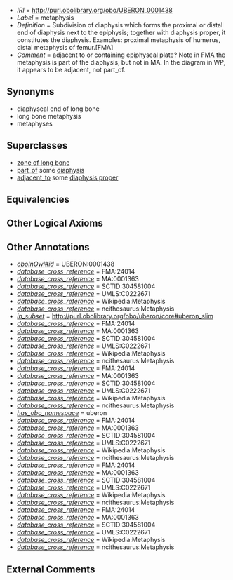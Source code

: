  * *IRI* = http://purl.obolibrary.org/obo/UBERON_0001438
 * *Label* = metaphysis
 * *Definition* = Subdivision of diaphysis which forms the proximal or distal end of diaphysis next to the epiphysis; together with diaphysis proper, it constitutes the diaphysis. Examples: proximal metaphysis of humerus, distal metaphysis of femur.[FMA]
 * *Comment* = adjacent to or containing epiphyseal plate? Note in FMA the metaphysis is part of the diaphysis, but not in MA. In the diagram in WP, it appears to be adjacent, not part_of.

## Synonyms

 * diaphyseal end of long bone
 * long bone metaphysis
 * metaphyses

## Superclasses

 * [zone of long bone](../../UBERON/55/UBERON_0005055.md)
 * [part_of](../../BFO/50/BFO_0000050.md) some [diaphysis](../../UBERON/69/UBERON_0004769.md)
 * [adjacent_to](../../RO/20/RO_0002220.md) some [diaphysis proper](../../UBERON/61/UBERON_0006861.md)

## Equivalencies


## Other Logical Axioms


## Other Annotations

 * *[oboInOwl#id](../../id/oboInOwl#id.md)* = UBERON:0001438
 * *[database_cross_reference](../../ef/oboInOwl#hasDbXref.md)* = FMA:24014
 * *[database_cross_reference](../../ef/oboInOwl#hasDbXref.md)* = MA:0001363
 * *[database_cross_reference](../../ef/oboInOwl#hasDbXref.md)* = SCTID:304581004
 * *[database_cross_reference](../../ef/oboInOwl#hasDbXref.md)* = UMLS:C0222671
 * *[database_cross_reference](../../ef/oboInOwl#hasDbXref.md)* = Wikipedia:Metaphysis
 * *[database_cross_reference](../../ef/oboInOwl#hasDbXref.md)* = ncithesaurus:Metaphysis
 * *[in_subset](../../et/oboInOwl#inSubset.md)* = http://purl.obolibrary.org/obo/uberon/core#uberon_slim
 * *[database_cross_reference](../../ef/oboInOwl#hasDbXref.md)* = FMA:24014
 * *[database_cross_reference](../../ef/oboInOwl#hasDbXref.md)* = MA:0001363
 * *[database_cross_reference](../../ef/oboInOwl#hasDbXref.md)* = SCTID:304581004
 * *[database_cross_reference](../../ef/oboInOwl#hasDbXref.md)* = UMLS:C0222671
 * *[database_cross_reference](../../ef/oboInOwl#hasDbXref.md)* = Wikipedia:Metaphysis
 * *[database_cross_reference](../../ef/oboInOwl#hasDbXref.md)* = ncithesaurus:Metaphysis
 * *[database_cross_reference](../../ef/oboInOwl#hasDbXref.md)* = FMA:24014
 * *[database_cross_reference](../../ef/oboInOwl#hasDbXref.md)* = MA:0001363
 * *[database_cross_reference](../../ef/oboInOwl#hasDbXref.md)* = SCTID:304581004
 * *[database_cross_reference](../../ef/oboInOwl#hasDbXref.md)* = UMLS:C0222671
 * *[database_cross_reference](../../ef/oboInOwl#hasDbXref.md)* = Wikipedia:Metaphysis
 * *[database_cross_reference](../../ef/oboInOwl#hasDbXref.md)* = ncithesaurus:Metaphysis
 * *[has_obo_namespace](../../ce/oboInOwl#hasOBONamespace.md)* = uberon
 * *[database_cross_reference](../../ef/oboInOwl#hasDbXref.md)* = FMA:24014
 * *[database_cross_reference](../../ef/oboInOwl#hasDbXref.md)* = MA:0001363
 * *[database_cross_reference](../../ef/oboInOwl#hasDbXref.md)* = SCTID:304581004
 * *[database_cross_reference](../../ef/oboInOwl#hasDbXref.md)* = UMLS:C0222671
 * *[database_cross_reference](../../ef/oboInOwl#hasDbXref.md)* = Wikipedia:Metaphysis
 * *[database_cross_reference](../../ef/oboInOwl#hasDbXref.md)* = ncithesaurus:Metaphysis
 * *[database_cross_reference](../../ef/oboInOwl#hasDbXref.md)* = FMA:24014
 * *[database_cross_reference](../../ef/oboInOwl#hasDbXref.md)* = MA:0001363
 * *[database_cross_reference](../../ef/oboInOwl#hasDbXref.md)* = SCTID:304581004
 * *[database_cross_reference](../../ef/oboInOwl#hasDbXref.md)* = UMLS:C0222671
 * *[database_cross_reference](../../ef/oboInOwl#hasDbXref.md)* = Wikipedia:Metaphysis
 * *[database_cross_reference](../../ef/oboInOwl#hasDbXref.md)* = ncithesaurus:Metaphysis
 * *[database_cross_reference](../../ef/oboInOwl#hasDbXref.md)* = FMA:24014
 * *[database_cross_reference](../../ef/oboInOwl#hasDbXref.md)* = MA:0001363
 * *[database_cross_reference](../../ef/oboInOwl#hasDbXref.md)* = SCTID:304581004
 * *[database_cross_reference](../../ef/oboInOwl#hasDbXref.md)* = UMLS:C0222671
 * *[database_cross_reference](../../ef/oboInOwl#hasDbXref.md)* = Wikipedia:Metaphysis
 * *[database_cross_reference](../../ef/oboInOwl#hasDbXref.md)* = ncithesaurus:Metaphysis

## External Comments

